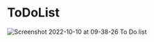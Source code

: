# ToDoList

![Screenshot 2022-10-10 at 09-38-26 To Do list](https://user-images.githubusercontent.com/109917480/194874043-6bdb9616-350f-41ea-a9c1-fc6a116a0dfe.png)

